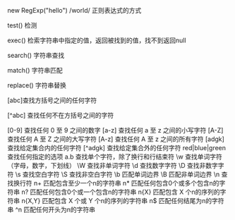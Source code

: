 new RegExp("hello")
/world/
正则表达式的方式

test() 检测

exec() 检索字符串中指定的值，返回被找到的值，找不到返回null

search() 字符串查找


match() 字符串匹配

replace() 字符串替换


[abc]查找方括号之间的任何字符

[^abc] 查找任何不在方括号之间的字符

[0-9] 查找任何 0 至 9 之间的数字
[a-z] 查找任何 a 至 z 之间的小写字符
[A-Z] 查找任何 A 至 Z 之间的大写字符
[A-z] 查找任何 A 至 z 之间的所有字符
[adgk] 查找给定集合内的任何字符
[^adgk] 查找给定集合外的任何字符
red|blue|green 查找任何指定的选项
a.b 查找单个字符，除了换行和行结束符
\w 查找单词字符（字母，数字，下划线）
\W 查找非单词字符
\d 查找数字字符
\D 查找非数字字符
\s 查找空白字符
\S 查找非空白字符
\b 匹配单词边界
\B 匹配非单词边界
\n 查找换行符
n+ 匹配包含至少一个n的字符串
n* 匹配任何包含0个或多个包含n的字符串
n? 匹配任何包含0个或一个包含n的字符串
n{X} 匹配包含 X 个n的序列的字符串
n{X,Y} 匹配包含 X 个或 Y 个n的序列的字符串
n$ 匹配任何结尾为n的字符串
^n 匹配任何开头为n的字符串

 

